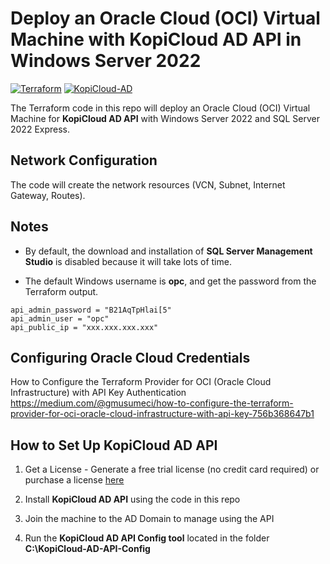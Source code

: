 # Deploy an Oracle Cloud (OCI) Virtual Machine with KopiCloud AD API in Windows Server 2022
[![Terraform](https://img.shields.io/badge/terraform-v1.3+-blue.svg)](https://www.terraform.io/downloads.html)
[![KopiCloud-AD](https://img.shields.io/badge/kopiCloud_ad-v1.0+-blueviolet.svg)](https://www.kopicloud-ad-api.com)

The Terraform code in this repo will deploy an Oracle Cloud (OCI) Virtual Machine for **KopiCloud AD API** with Windows Server 2022 and SQL Server 2022 Express.

## Network Configuration

The code will create the network resources (VCN, Subnet, Internet Gateway, Routes).

## Notes

- By default, the download and installation of **SQL Server Management Studio** is disabled because it will take lots of time.

- The default Windows username is **opc**, and get the password from the Terraform output.

```
api_admin_password = "B21AqTpHlai[5"
api_admin_user = "opc"
api_public_ip = "xxx.xxx.xxx.xxx"
```

## Configuring Oracle Cloud Credentials

How to Configure the Terraform Provider for OCI (Oracle Cloud Infrastructure) with API Key Authentication
https://medium.com/@gmusumeci/how-to-configure-the-terraform-provider-for-oci-oracle-cloud-infrastructure-with-api-key-756b368647b1

## How to Set Up KopiCloud AD API

1. Get a License - Generate a free trial license (no credit card required) or purchase a license [here](https://www.kopicloud-ad-api.com/get-license)

2. Install **KopiCloud AD API** using the code in this repo

3. Join the machine to the AD Domain to manage using the API

4. Run the **KopiCloud AD API Config tool** located in the folder **C:\KopiCloud-AD-API-Config**
